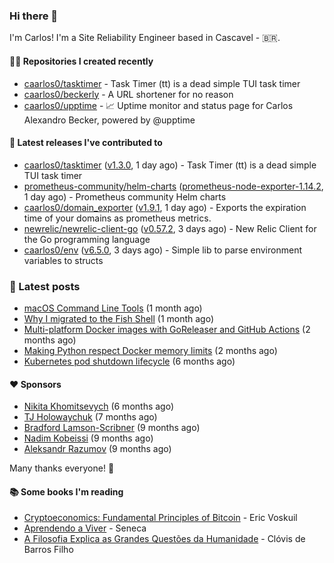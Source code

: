 ### Hi there 👋

I'm Carlos! I'm a Site Reliability Engineer based in Cascavel - 🇧🇷.

#### 👨‍💻 Repositories I created recently
- [caarlos0/tasktimer](https://github.com/caarlos0/tasktimer) - Task Timer (tt) is a dead simple TUI task timer
- [caarlos0/beckerly](https://github.com/caarlos0/beckerly) - A URL shortener for no reason
- [caarlos0/upptime](https://github.com/caarlos0/upptime) - 📈 Uptime monitor and status page for Carlos Alexandro Becker, powered by @upptime

#### 🚀 Latest releases I've contributed to


- [caarlos0/tasktimer](https://github.com/caarlos0/tasktimer) ([v1.3.0](https://github.com/caarlos0/tasktimer/releases/tag/v1.3.0), 1 day ago) - Task Timer (tt) is a dead simple TUI task timer
- [prometheus-community/helm-charts](https://github.com/prometheus-community/helm-charts) ([prometheus-node-exporter-1.14.2](https://github.com/prometheus-community/helm-charts/releases/tag/prometheus-node-exporter-1.14.2), 1 day ago) - Prometheus community Helm charts
- [caarlos0/domain_exporter](https://github.com/caarlos0/domain_exporter) ([v1.9.1](https://github.com/caarlos0/domain_exporter/releases/tag/v1.9.1), 1 day ago) - Exports the expiration time of your domains as prometheus metrics.
- [newrelic/newrelic-client-go](https://github.com/newrelic/newrelic-client-go) ([v0.57.2](https://github.com/newrelic/newrelic-client-go/releases/tag/v0.57.2), 3 days ago) - New Relic Client for the Go programming language
- [caarlos0/env](https://github.com/caarlos0/env) ([v6.5.0](https://github.com/caarlos0/env/releases/tag/v6.5.0), 3 days ago) - Simple lib to parse environment variables to structs

### 📄 Latest posts
- [macOS Command Line Tools](https://carlosbecker.com/posts/xcode-select/) (1 month ago)
- [Why I migrated to the Fish Shell](https://carlosbecker.com/posts/fish/) (1 month ago)
- [Multi-platform Docker images with GoReleaser and GitHub Actions](https://carlosbecker.com/posts/multi-platform-docker-images-goreleaser-gh-actions/) (2 months ago)
- [Making Python respect Docker memory limits](https://carlosbecker.com/posts/python-docker-limits/) (2 months ago)
- [Kubernetes pod shutdown lifecycle](https://carlosbecker.com/posts/k8s-pod-shutdown-lifecycle/) (6 months ago)

#### ❤️ Sponsors
- [Nikita Khomitsevych](https://github.com/hamsternik) (6 months ago)
- [TJ Holowaychuk](https://github.com/tj) (7 months ago)
- [Bradford Lamson-Scribner](https://github.com/bradford-hamilton) (9 months ago)
- [Nadim Kobeissi](https://github.com/kaepora) (9 months ago)
- [Aleksandr Razumov](https://github.com/ernado) (9 months ago)

Many thanks everyone! 🙏

#### 📚 Some books I'm reading
- [Cryptoeconomics: Fundamental Principles of Bitcoin](https://www.goodreads.com/book/show/56919322-cryptoeconomics) - Eric Voskuil
- [Aprendendo a Viver](https://www.goodreads.com/book/show/28219486-aprendendo-a-viver) - Seneca
- [A Filosofia Explica as Grandes Questões da Humanidade](https://www.goodreads.com/book/show/24265319-a-filosofia-explica-as-grandes-quest-es-da-humanidade) - Clóvis de Barros Filho

